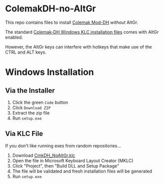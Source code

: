# ColemakDH-no-AltGr

This repo contains files to install [Colemak Mod-DH](https://colemakmods.github.io/mod-dh/) *without* AltGr.

The standard [Colemak-DH Windows KLC installation files](https://github.com/ColemakMods/mod-dh/tree/master/klc) comes with AltGr enabled.

However, the AltGr keys can interfere with hotkeys that make use of the CTRL and ALT keys.

# Windows Installation

## Via the Installer

1. Click the green  `Code` button
2. Click `Download ZIP`
3. Extract the zip file
4. Run `setup.exe`

## Via KLC File

If you don't like running exes from random repositories…

1. Download [CmkDH_NoAltGr.klc](https://github.com/euphonics/ColemakDH-no-AltGr/blob/main/CmkDH_NoAltGr.klc)
2. Open the file in Microsoft Keyboard Layout Creator (MKLC)
3. Click "Project", then "Build DLL and Setup Package"
4. The file will be validated and fresh installation files will be generated
5. Run `setup.exe`
